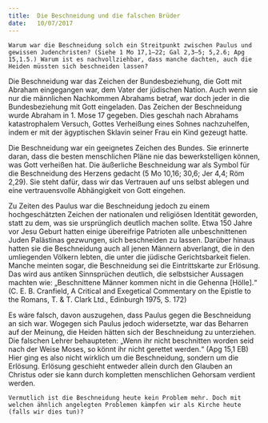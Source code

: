 ```yaml
---
title:  Die Beschneidung und die falschen Brüder
date:   10/07/2017
---
```


`Warum war die Beschneidung solch ein Streitpunkt zwischen Paulus und gewissen Judenchristen? (Siehe 1 Mo 17,1–22; Gal 2,3–5; 5,2.6; Apg 15,1.5.) Warum ist es nachvollziehbar, dass manche dachten, auch die Heiden müssten sich beschneiden lassen?`

Die Beschneidung war das Zeichen der Bundesbeziehung, die Gott mit Abraham eingegangen war, dem Vater der jüdischen Nation. Auch wenn sie nur die männlichen Nachkommen Abrahams betraf, war doch jeder in die Bundesbeziehung mit Gott eingeladen. Das Zeichen der Beschneidung wurde Abraham in 1. Mose 17 gegeben. Dies geschah nach Abrahams katastrophalem Versuch, Gottes Verheißung eines Sohnes nachzuhelfen, indem er mit der ägyptischen Sklavin seiner Frau ein Kind gezeugt hatte.

Die Beschneidung war ein geeignetes Zeichen des Bundes. Sie erinnerte daran, dass die besten menschlichen Pläne nie das bewerkstelligen können, was Gott verheißen hat. Die äußerliche Beschneidung war als Symbol für die Beschneidung des Herzens gedacht (5 Mo 10,16; 30,6; Jer 4,4; Röm 2,29). Sie steht dafür, dass wir das Vertrauen auf uns selbst ablegen und eine vertrauensvolle Abhängigkeit von Gott eingehen.

Zu Zeiten des Paulus war die Beschneidung jedoch zu einem hochgeschätzten Zeichen der nationalen und religiösen Identität geworden, statt zu dem, was sie ursprünglich deutlich machen sollte. Etwa 150 Jahre vor Jesu Geburt hatten einige übereifrige Patrioten alle unbeschnittenen Juden Palästinas gezwungen, sich beschneiden zu lassen. Darüber hinaus hatten sie die Beschneidung auch all jenen Männern abverlangt, die in den umliegenden Völkern lebten, die unter die jüdische Gerichtsbarkeit fielen. Manche meinten sogar, die Beschneidung sei die Eintrittskarte zur Erlösung. Das wird aus antiken Sinnsprüchen deutlich, die selbstsicher Aussagen machten wie: „Beschnittene Männer kommen nicht in die Gehenna [Hölle].“ (C. E. B. Cranfield, A Critical and Exegetical Commentary on the Epistle to the Romans, T. & T. Clark Ltd., Edinburgh 1975, S. 172)

Es wäre falsch, davon auszugehen, dass Paulus gegen die Beschneidung an sich war. Wogegen sich Paulus jedoch widersetzte, war das Beharren auf der Meinung, die Heiden hätten sich der Beschneidung zu unterziehen. Die falschen Lehrer behaupteten: „Wenn ihr nicht beschnitten worden seid nach der Weise Moses, so könnt ihr nicht gerettet werden.“ (Apg 15,1 EB) Hier ging es also nicht wirklich um die Beschneidung, sondern um die Erlösung. Erlösung geschieht entweder allein durch den Glauben an Christus oder sie kann durch kompletten menschlichen Gehorsam verdient werden.

`Vermutlich ist die Beschneidung heute kein Problem mehr. Doch mit welchen ähnlich angelegten Problemen kämpfen wir als Kirche heute (falls wir dies tun)?`
